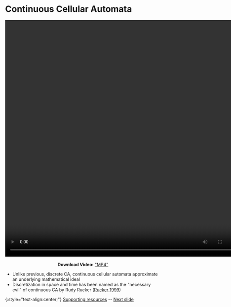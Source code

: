 # Continuous Cellular Automata 

<div align="center">

<!-- 'video for everyone' code snippet from https://camendesign.com/code/video_for_everybody -->
<!-- first try HTML5 playback: if serving as XML, expand `controls` to `controls="controls"` and autoplay likewise -->
<!-- warning: playback does not work on iOS3 if you include the poster attribute! fixed in iOS4.0 -->
<video width="768" height="768" controls>
	<!-- MP4 must be first for iPad! -->
	<source src="https://raw.githubusercontent.com/riveSunder/fractal_persistence/master/docs/assets/vid0a_orbium_unicaudatus.mp4" type="video/mp4" /><!-- Safari / iOS video    -->
<!-- <source src="__VIDEO__.OGV" type="video/ogg" /><!-- Firefox / Opera / Chrome10 --> -->
	<!-- fallback to Flash: -->
	<object width="768" height="768" type="application/x-shockwave-flash" data="__FLASH__.SWF">
		<!-- Firefox uses the `data` attribute above, IE/Safari uses the param below -->
		<param name="movie" value="__FLASH__.SWF" />
		<param name="flashvars" value="controlbar=over&amp;image=__POSTER__.JPG&amp;file=https://raw.githubusercontent.com/riveSunder/fractal_persistence/master/assets/vid0a_orbium_unicaudatus_.mp4" />
		<!-- fallback image. note the title field below, put the title of the video there -->
		<img src="https://raw.githubusercontent.com/riveSunder/fractal_persistence/master/docs/assets/vid0a_thumbnail.png" width="768" height="768" alt="thumbnail of _Orbium_ glider"
		     title="No video playback capabilities, please download the video below" />
	</object>
</video>
<p>	<strong>Download Video:</strong>
	<a href="https://raw.githubusercontent.com/riveSunder/fractal_persistence/master/assets/vid0a_orbium_unicaudatus_.mp4">"MP4"</a>
<!-- Open Format:	<a href="__VIDEO__.OGV">"Ogg"</a> -->
</p>

</div>

* Unlike previous, discrete CA, continuous cellular automata approximate an underlying mathematical ideal 
* Discretization in space and time has been named as the "necessary evil" of continuous CA by Rudy Rucker ([Rucker 1999](file:///home/rive/Downloads/rucker_continuous_CAs_in_2D-2.pdf))


{:style="text-align:center;"}
[Supporting resources](https://rivesunder.github.io/fractal_persistence) -- [Next slide](https://rivesunder.github.io/fractal_persistence/al24_slide_001)
